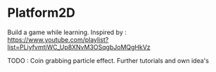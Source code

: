 # Platform2D

Build a game while learning. Inspired by : https://www.youtube.com/playlist?list=PLiyfvmtjWC_Up8XNvM3OSqgbJoMQgHkVz

TODO : Coin grabbing particle effect.
Further tutorials and own idea's
